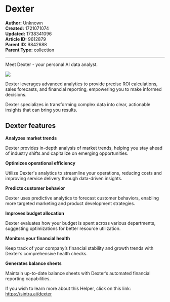 # Dexter

**Author:** Unknown  
**Created:** 1721071074  
**Updated:** 1738341096  
**Article ID:** 9612879  
**Parent ID:** 9842688  
**Parent Type:** collection  

---

Meet Dexter - your personal AI data analyst. 

![](https://downloads.intercomcdn.com/i/o/1114401225/b99ee0c66ec5562102f534d2/image.png?expires=1754573400&signature=a407017401354122e30b2e82fb826bd0fdec49613075961548ae18d0492ea436&req=dSEmEs1%2BnINdXPMW1HO4zXkobEf0BQYat80PBJoA6a6Pju7tbe0oZWKVXu8T%0AQXXR%0A)

Dexter leverages advanced analytics to provide precise ROI calculations, sales forecasts, and financial reporting, empowering you to make informed decisions.

Dexter specializes in transforming complex data into clear, actionable insights that can bring you results.

## **Dexter features**

**Analyzes market trends**

Dexter provides in-depth analysis of market trends, helping you stay ahead of industry shifts and capitalize on emerging opportunities.

**Optimizes operational efficiency**

Utilize Dexter's analytics to streamline your operations, reducing costs and improving service delivery through data-driven insights.

**Predicts customer behavior**

Dexter uses predictive analytics to forecast customer behaviors, enabling more targeted marketing and product development strategies.

**Improves budget allocation**

Dexter evaluates how your budget is spent across various departments, suggesting optimizations for better resource utilization.

**Monitors your financial health**

Keep track of your company’s financial stability and growth trends with Dexter’s comprehensive health checks.

**Generates balance sheets**

Maintain up-to-date balance sheets with Dexter’s automated financial reporting capabilities.

If you wish to learn more about this Helper, click on this link: <https://sintra.ai/dexter>
